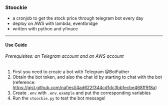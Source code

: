 ### Stoockie

- a cronjob to get the stock price through telegram bot every day
- deploy on AWS with lambda, eventbridge
- written with python and yfinace

---

#### Use Guide

###### Prerequisites: an Telegram account and an AWS account

1. First you need to create a bot with Telegram @BotFather
2. Obtain the bot token, and also the chat id by starting to chat with the bot
   (reference: https://gist.github.com/nafiesl/4ad622f344cd1dc3bb1ecbe468ff9f8a)
3. Create `.env` with `.env.example` and put the corresponding variables
4. Run the `stoockie.py` to test the bot message!

